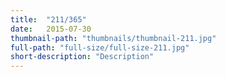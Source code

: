```yaml
---
title:  "211/365"
date:   2015-07-30
thumbnail-path: "thumbnails/thumbnail-211.jpg"
full-path: "full-size/full-size-211.jpg"
short-description: "Description"
---
```

